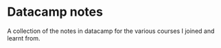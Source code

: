 # Datacamp notes

A collection of the notes in datacamp for the various courses I joined and learnt from.
